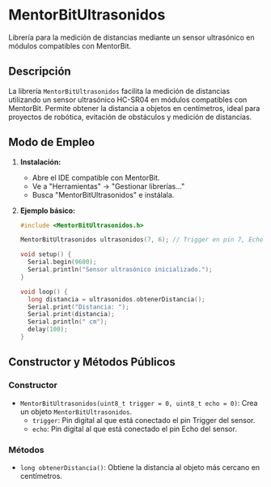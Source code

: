 # MentorBitUltrasonidos

Librería para la medición de distancias mediante un sensor ultrasónico en módulos compatibles con MentorBit.

## Descripción

La librería `MentorBitUltrasonidos` facilita la medición de distancias utilizando un sensor ultrasónico HC-SR04 en módulos compatibles con MentorBit. Permite obtener la distancia a objetos en centímetros, ideal para proyectos de robótica, evitación de obstáculos y medición de distancias.

## Modo de Empleo

1.  **Instalación:**
    * Abre el IDE compatible con MentorBit.
    * Ve a "Herramientas" -> "Gestionar librerías..."
    * Busca "MentorBitUltrasonidos" e instálala.

2.  **Ejemplo básico:**

    ```c++
    #include <MentorBitUltrasonidos.h>

    MentorBitUltrasonidos ultrasonidos(7, 6); // Trigger en pin 7, Echo en pin 6

    void setup() {
      Serial.begin(9600);
      Serial.println("Sensor ultrasónico inicializado.");
    }

    void loop() {
      long distancia = ultrasonidos.obtenerDistancia();
      Serial.print("Distancia: ");
      Serial.print(distancia);
      Serial.println(" cm");
      delay(100);
    }
    ```

## Constructor y Métodos Públicos

### Constructor

* `MentorBitUltrasonidos(uint8_t trigger = 0, uint8_t echo = 0)`: Crea un objeto `MentorBitUltrasonidos`.
    * `trigger`: Pin digital al que está conectado el pin Trigger del sensor.
    * `echo`: Pin digital al que está conectado el pin Echo del sensor.

### Métodos

* `long obtenerDistancia()`: Obtiene la distancia al objeto más cercano en centímetros.
